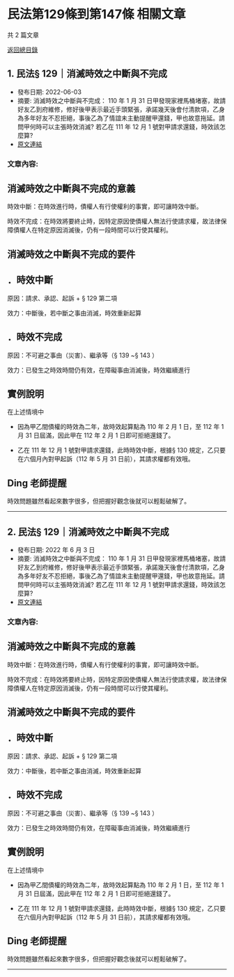 # 民法第129條到第147條 相關文章

共 2 篇文章

[返回總目錄](00_總目錄.md)

## 1. 民法§ 129｜消滅時效之中斷與不完成

- 發布日期: 2022-06-03
- 摘要: 消滅時效之中斷與不完成： 110 年 1 月 31 日甲發現家裡馬桶堵塞，故請好友乙到府維修，修好後甲表示最近手頭緊張，承諾幾天後會付清款項，乙身為多年好友不忍拒絕，事後乙為了情誼未主動提醒甲還錢，甲也故意拖延。請問甲何時可以主張時效消滅? 若乙在 111 年 12 月 1 號對甲請求還錢，時效該怎麼算?
- [原文連結](https://www.jasper-realestate.com/%e6%b6%88%e6%bb%85%e6%99%82%e6%95%88%e4%b9%8b%e4%b8%ad%e6%96%b7%e8%88%87%e4%b8%8d%e5%ae%8c%e6%88%90/)

### 文章內容:

## 消滅時效之中斷與不完成的意義

時效中斷：在時效進行時，債權人有行使權利的事實，即可讓時效中斷。

時效不完成：在時效將要終止時，因特定原因使債權人無法行使請求權，故法律保障債權人在特定原因消滅後，仍有一段時間可以行使其權利。

## 消滅時效之中斷與不完成的要件

## ．時效中斷

原因：請求、承認、起訴 + § 129 第二項

效力：中斷後，若中斷之事由消滅，時效重新起算

## ．時效不完成

原因：不可避之事由（災害）、繼承等（§ 139 ~§ 143 ）

效力：已發生之時效時間仍有效，在障礙事由消滅後，時效繼續進行

## 實例說明

在上述情境中

- 因為甲乙間債權的時效為二年，故時效起算點為 110 年 2 月 1 日，至 112 年 1 月 31 日屆滿，因此甲在 112 年 2 月 1 日即可拒絕還錢了。

- 乙在 111 年 12 月 1 號對甲請求還錢，此時時效中斷，根據§ 130 規定，乙只要在六個月內對甲起訴（112 年 5 月 31 日前），其請求權都有效哦。

## Ding 老師提醒

時效問題雖然看起來數字很多，但把握好觀念後就可以輕鬆破解了。

---

## 2. 民法§ 129｜消滅時效之中斷與不完成

- 發布日期: 2022 年 6 月 3 日
- 摘要: 消滅時效之中斷與不完成： 110 年 1 月 31 日甲發現家裡馬桶堵塞，故請好友乙到府維修，修好後甲表示最近手頭緊張，承諾幾天後會付清款項，乙身為多年好友不忍拒絕，事後乙為了情誼未主動提醒甲還錢，甲也故意拖延。請問甲何時可以主張時效消滅? 若乙在 111 年 12 月 1 號對甲請求還錢，時效該怎麼算?
- [原文連結](https://www.jasper-realestate.com/%e6%b6%88%e6%bb%85%e6%99%82%e6%95%88%e4%b9%8b%e4%b8%ad%e6%96%b7%e8%88%87%e4%b8%8d%e5%ae%8c%e6%88%90/)

### 文章內容:

## 消滅時效之中斷與不完成的意義

時效中斷：在時效進行時，債權人有行使權利的事實，即可讓時效中斷。

時效不完成：在時效將要終止時，因特定原因使債權人無法行使請求權，故法律保障債權人在特定原因消滅後，仍有一段時間可以行使其權利。

## 消滅時效之中斷與不完成的要件

## ．時效中斷

原因：請求、承認、起訴 + § 129 第二項

效力：中斷後，若中斷之事由消滅，時效重新起算

## ．時效不完成

原因：不可避之事由（災害）、繼承等（§ 139 ~§ 143 ）

效力：已發生之時效時間仍有效，在障礙事由消滅後，時效繼續進行

## 實例說明

在上述情境中

- 因為甲乙間債權的時效為二年，故時效起算點為 110 年 2 月 1 日，至 112 年 1 月 31 日屆滿，因此甲在 112 年 2 月 1 日即可拒絕還錢了。

- 乙在 111 年 12 月 1 號對甲請求還錢，此時時效中斷，根據§ 130 規定，乙只要在六個月內對甲起訴（112 年 5 月 31 日前），其請求權都有效哦。

## Ding 老師提醒

時效問題雖然看起來數字很多，但把握好觀念後就可以輕鬆破解了。

---


